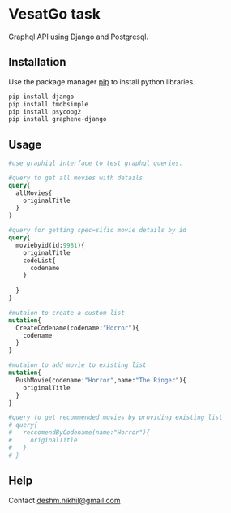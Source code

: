 # VesatGo task

Graphql API using Django and Postgresql.

## Installation

Use the package manager [pip](https://pip.pypa.io/en/stable/) to install python libraries.

```bash
pip install django
pip install tmdbsimple
pip install psycopg2
pip install graphene-django
```

## Usage

```graphql
#use graphiql interface to test graphql queries.

#query to get all movies with details
query{
  allMovies{
    originalTitle
  }
}

#query for getting spec=sific movie details by id
query{
  moviebyid(id:9981){
    originalTitle
    codeList{
      codename
    }
  
  }
}

#mutaion to create a custom list
mutation{
  CreateCodename(codename:"Horror"){
    codename
  }
}

#mutaion to add movie to existing list
mutation{
  PushMovie(codename:"Horror",name:"The Ringer"){
    originalTitle
  }
}

#query to get recommended movies by providing existing list
# query{
#   reccomendByCodename(name:"Horror"){
#     originalTitle
#   }
# }
```

## Help
Contact deshm.nikhil@gmail.com